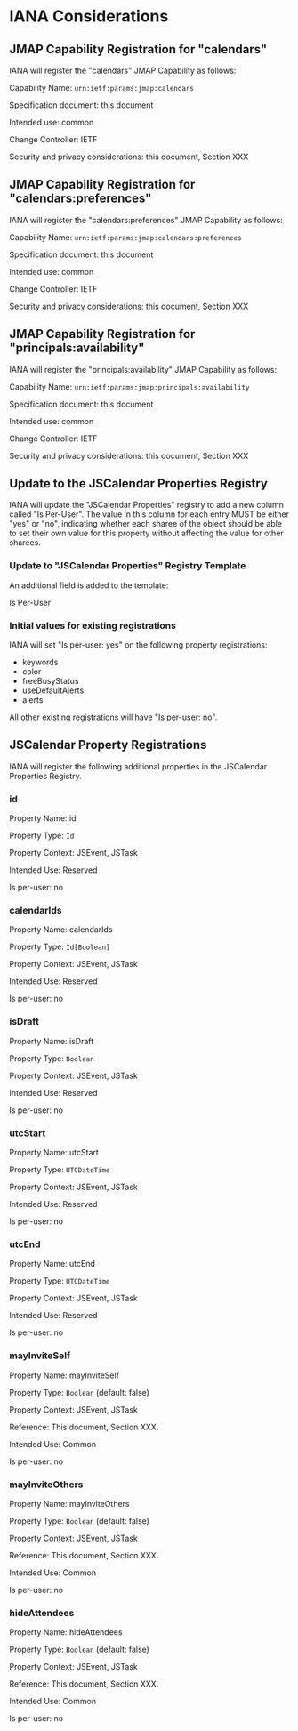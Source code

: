 # IANA Considerations

## JMAP Capability Registration for "calendars"

IANA will register the "calendars" JMAP Capability as follows:

Capability Name: `urn:ietf:params:jmap:calendars`

Specification document: this document

Intended use: common

Change Controller: IETF

Security and privacy considerations: this document, Section XXX

## JMAP Capability Registration for "calendars:preferences"

IANA will register the "calendars:preferences" JMAP Capability as follows:

Capability Name: `urn:ietf:params:jmap:calendars:preferences`

Specification document: this document

Intended use: common

Change Controller: IETF

Security and privacy considerations: this document, Section XXX

## JMAP Capability Registration for "principals:availability"

IANA will register the "principals:availability" JMAP Capability as follows:

Capability Name: `urn:ietf:params:jmap:principals:availability`

Specification document: this document

Intended use: common

Change Controller: IETF

Security and privacy considerations: this document, Section XXX


## Update to the JSCalendar Properties Registry

IANA will update the "JSCalendar Properties" registry to add a new column called "Is Per-User". The value in this column for each entry MUST be either "yes" or "no", indicating whether each sharee of the object should be able to set their own value for this property without affecting the value for other sharees.

 ### Update to "JSCalendar Properties" Registry Template

 An additional field is added to the template:

 Is Per-User

 ### Initial values for existing registrations

 IANA will set "Is per-user: yes" on the following property registrations:

- keywords
- color
- freeBusyStatus
- useDefaultAlerts
- alerts

All other existing registrations will have "Is per-user: no".


## JSCalendar Property Registrations

IANA will register the following additional properties in the JSCalendar Properties Registry.

### id

Property Name: id

Property Type: `Id`

Property Context: JSEvent, JSTask

Intended Use: Reserved

Is per-user: no

### calendarIds

Property Name: calendarIds

Property Type: `Id[Boolean]`

Property Context: JSEvent, JSTask

Intended Use: Reserved

Is per-user: no

### isDraft

Property Name: isDraft

Property Type: `Boolean`

Property Context: JSEvent, JSTask

Intended Use: Reserved

Is per-user: no

### utcStart

Property Name: utcStart

Property Type: `UTCDateTime`

Property Context: JSEvent, JSTask

Intended Use: Reserved

Is per-user: no

### utcEnd

Property Name: utcEnd

Property Type: `UTCDateTime`

Property Context: JSEvent, JSTask

Intended Use: Reserved

Is per-user: no

### mayInviteSelf

Property Name: mayInviteSelf

Property Type: `Boolean` (default: false)

Property Context: JSEvent, JSTask

Reference: This document, Section XXX.

Intended Use: Common

Is per-user: no

### mayInviteOthers

Property Name: mayInviteOthers

Property Type: `Boolean` (default: false)

Property Context: JSEvent, JSTask

Reference: This document, Section XXX.

Intended Use: Common

Is per-user: no

### hideAttendees

Property Name: hideAttendees

Property Type: `Boolean` (default: false)

Property Context: JSEvent, JSTask

Reference: This document, Section XXX.

Intended Use: Common

Is per-user: no
